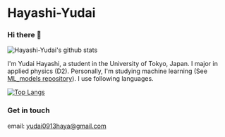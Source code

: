 # Hayashi-Yudai

### Hi there 👋

![Hayashi-Yudai's github stats](https://github-readme-stats.vercel.app/api?username=Hayashi-Yudai&show_icons=true&count_private=true)

I'm Yudai Hayashi, a student in the University of Tokyo, Japan. I major in applied physics (D2). Personally, I'm studying machine learning (See [ML_models repository](https://github.com/Hayashi-Yudai/ML_models)). I use following languages.

[![Top Langs](https://github-readme-stats.vercel.app/api/top-langs/?username=Hayashi-Yudai&langs_count=8)](https://github.com/Hayashi-Yudai/github-readme-stats)

<!--
**Hayashi-Yudai/Hayashi-Yudai** is a ✨ _special_ ✨ repository because its `README.md` (this file) appears on your GitHub profile.

Here are some ideas to get you started:

- 🔭 I’m currently working on ...
- 🌱 I’m currently learning ...
- 👯 I’m looking to collaborate on ...
- 🤔 I’m looking for help with ...
- 💬 Ask me about ...
- 📫 How to reach me: ...
- 😄 Pronouns: ...
- ⚡ Fun fact: ...
-->

### Get in touch

email: yudai0913haya@gmail.com
